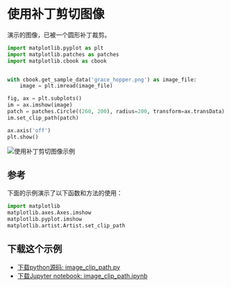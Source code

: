 # 使用补丁剪切图像

演示的图像，已被一个圆形补丁裁剪。

```python
import matplotlib.pyplot as plt
import matplotlib.patches as patches
import matplotlib.cbook as cbook


with cbook.get_sample_data('grace_hopper.png') as image_file:
    image = plt.imread(image_file)

fig, ax = plt.subplots()
im = ax.imshow(image)
patch = patches.Circle((260, 200), radius=200, transform=ax.transData)
im.set_clip_path(patch)

ax.axis('off')
plt.show()
```

![使用补丁剪切图像示例](https://matplotlib.org/_images/sphx_glr_image_clip_path_001.png)

## 参考

下面的示例演示了以下函数和方法的使用：

```python
import matplotlib
matplotlib.axes.Axes.imshow
matplotlib.pyplot.imshow
matplotlib.artist.Artist.set_clip_path
```

## 下载这个示例

- [下载python源码: image_clip_path.py](https://matplotlib.org/_downloads/image_clip_path.py)
- [下载Jupyter notebook: image_clip_path.ipynb](https://matplotlib.org/_downloads/image_clip_path.ipynb)